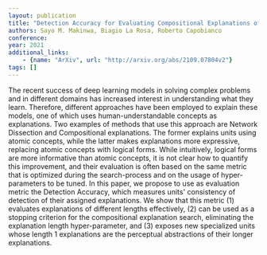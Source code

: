 ```yaml
---
layout: publication
title: "Detection Accuracy for Evaluating Compositional Explanations of Units"
authors: Sayo M. Makinwa, Biagio La Rosa, Roberto Capobianco
conference: 
year: 2021
additional_links: 
    - {name: "ArXiv", url: "http://arxiv.org/abs/2109.07804v2"}
tags: []
---
```

The recent success of deep learning models in solving complex problems and in
different domains has increased interest in understanding what they learn.
Therefore, different approaches have been employed to explain these models, one
of which uses human-understandable concepts as explanations. Two examples of
methods that use this approach are Network Dissection and Compositional
explanations. The former explains units using atomic concepts, while the latter
makes explanations more expressive, replacing atomic concepts with logical
forms. While intuitively, logical forms are more informative than atomic
concepts, it is not clear how to quantify this improvement, and their
evaluation is often based on the same metric that is optimized during the
search-process and on the usage of hyper-parameters to be tuned. In this paper,
we propose to use as evaluation metric the Detection Accuracy, which measures
units' consistency of detection of their assigned explanations. We show that
this metric (1) evaluates explanations of different lengths effectively, (2)
can be used as a stopping criterion for the compositional explanation search,
eliminating the explanation length hyper-parameter, and (3) exposes new
specialized units whose length 1 explanations are the perceptual abstractions
of their longer explanations.